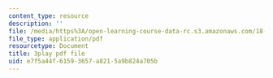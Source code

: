 ```yaml
---
content_type: resource
description: ''
file: /media/https%3A/open-learning-course-data-rc.s3.amazonaws.com/18-s096-topics-in-mathematics-with-applications-in-finance-fall-2013/e7f5a44f61593657a8215a9b824a705b_TnS8kI_KuJc.pdf
file_type: application/pdf
resourcetype: Document
title: 3play pdf file
uid: e7f5a44f-6159-3657-a821-5a9b824a705b
---
```


